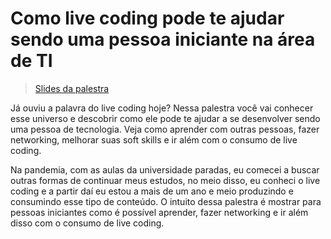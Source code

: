 # Como live coding pode te ajudar sendo uma pessoa iniciante na área de TI

> [Slides da palestra](https://www.canva.com/design/DAEqpweX0RY/xY2dwtcXttUk3qfj1LR19A/view?utm_content=DAEqpweX0RY&utm_campaign=designshare&utm_medium=link&utm_source=publishsharelink)

Já ouviu a palavra do live coding hoje? Nessa palestra você vai conhecer esse universo e descobrir como ele pode te ajudar a se desenvolver sendo uma pessoa de tecnologia. Veja como aprender com outras pessoas, fazer networking, melhorar suas soft skills e ir além com o consumo de live coding.

Na pandemia, com as aulas da universidade paradas, eu comecei a buscar outras formas de continuar meus estudos, no meio disso, eu conheci o live coding e a partir daí eu estou a mais de um ano e meio produzindo e consumindo esse tipo de conteúdo. O intuito dessa palestra é mostrar para pessoas iniciantes como é possível aprender, fazer networking e ir além disso com o consumo de live coding.

